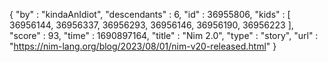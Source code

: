 {
  "by" : "kindaAnIdiot",
  "descendants" : 6,
  "id" : 36955806,
  "kids" : [ 36956144, 36956337, 36956293, 36956146, 36956190, 36956223 ],
  "score" : 93,
  "time" : 1690897164,
  "title" : "Nim 2.0",
  "type" : "story",
  "url" : "https://nim-lang.org/blog/2023/08/01/nim-v20-released.html"
}
